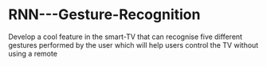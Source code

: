 # RNN---Gesture-Recognition
Develop a cool feature in the smart-TV that can recognise five different gestures performed by the user which will help users control the TV without using a remote

